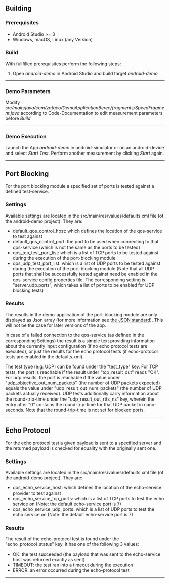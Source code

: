 ## Building ##

### Prerequisites ###
* Android Studio >= 3
* Windows, macOS, Linux (any Version)

### Build ###
With fullfilled prerequisites perform the following steps:

1. Open *android-demo* in Android Studio and build target *android-demo*

---------------

### Demo Parameters ###

Modify *src/main/java/com/zafaco/DemoApplicationBerec/fragments/SpeedFragment.java* according to Code-Documentation to edit measurement parameters before *Build*

---------------

### Demo Execution ###
Launch the App *android-demo* in android-simulator or on an android-device and select *Start Test*. Perform another measurement by clicking *Start* again.

---------------

## Port Blocking

For the port blocking module a specified set of ports is tested against a defined test-service.

### Settings

Available settings are located in the src/main/res/values/defaults.xml file (of the android-demo project).
They are:

* default\_qos\_control\_host: which defines the location of the qos-service to test against
* default\_qos\_control\_port: the port to be used when connecting to that qos-service (which is not the same as the ports to be tested)
* qos\_tcp\_test\_port\_list: which is a list of TCP ports to be tested against during the execution of the port-blocking module
* qos\_udp\_test\_port\_list: which is a list of UDP ports to be tested against during the execution of the port-blocking module
(Note that all UDP ports that shall be successfully tested against need be enabled in the qos-service config.properties file. 
The corresponding setting is "server.udp.ports", which takes a list of ports to be enabled for UDP blocking tests)

### Results

The results in the demo-application of the port-blocking module are only displayed as Json array 
(for more information see [the JSON standard](http://www.ecma-international.org/publications/files/ECMA-ST/ECMA-404.pdf)). 
This will not be the case for later versions of the app.

In case of a failed connection to the qos-service (as defined in the corresponding Settings) the result
is a simple text providing information about the currently input configuration (if no echo protocol tests are executed), or 
just the results for the echo protocol tests (if echo-protocol tests are enabled in the defaults.xml).

The test type (e.g: UDP) can be found under the "test\_type" key.
For TCP tests, the port is reachable if the result under "tcp\_result\_out" reads "OK".
For udp results, the port is reachable if the value under "udp\_objective\_out\_num\_packets" (the number of UDP packets expected)
 equals the value under "udp\_result\_out\_num\_packets" (the number of UDP packets actually received).
 UDP tests additionally carry information about the round-trip-time under the "udp\_result\_out\_rtts\_ns" key, 
 wherein the entry after "0" contains the round-trip-time for that UDP packet in nano-seconds. 
 Note that the round-trip-time is not set for blocked ports.

---------------

## Echo Protocol

For the echo protocol test a given payload is sent to a specified server and the returned payload is checked for equality with the originally sent one.

### Settings

Available settings are located in the src/main/res/values/defaults.xml file (of the android-demo project).
They are:

* qos\_echo\_service\_host: which defines the location of the echo-service provider to test against
* qos\_echo\_service\_tcp\_ports: which is a list of TCP ports to test the echo service on (Note: the default echo-service port is 7)
* qos\_echo\_service\_udp\_ports: which is a list of UDP ports to test the echo service on (Note: the default echo-service port is 7)

### Results

The result of the echo-protocol test is found under the "echo\_protocol\_status" key. It has one of the following 3 values:

* OK: the test succeeded (the payload that was sent to the echo-service host was returned exactly as sent)
* TIMEOUT: the test ran into a timeout during the execution
* ERROR: an error occurred during the echo-protocol test


---------------

